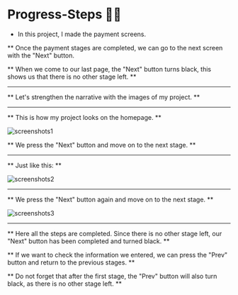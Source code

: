 # Progress-Steps :elf_woman:
* In this project, I made the payment screens. 

** Once the payment stages are completed, we can go to the next screen with the "Next" button. 

** When we come to our last page, the "Next" button turns black, this shows us that there is no other stage left. **

----------
** Let's strengthen the narrative with the images of my project. **

----------

** This is how my project looks on the homepage. **

![screenshots1](https://user-images.githubusercontent.com/66977215/170558923-8ec5af26-7377-4963-acb6-4d7763b11037.png)

** We press the "Next" button and move on to the next stage. **

---------

** Just like this: **

![screenshots2](https://user-images.githubusercontent.com/66977215/170559561-e9ba9f93-70b0-445b-8664-c023592eb744.png)

---------

** We press the "Next" button again and move on to the next stage. **

![screenshots3](https://user-images.githubusercontent.com/66977215/170559900-fed37cab-74bb-4813-9d10-a867ba4ba97f.png)

---------

** Here all the steps are completed. Since there is no other stage left, our "Next" button has been completed and turned black. **

** If we want to check the information we entered, we can press the "Prev" button and return to the previous stages. **

** Do not forget that after the first stage, the "Prev" button will also turn black, as there is no other stage left. **
